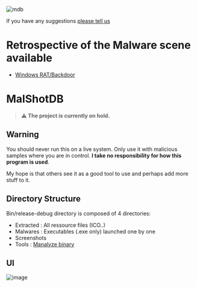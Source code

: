 ![mdb](https://user-images.githubusercontent.com/6315083/192282485-b77f3080-0b6b-4624-b85e-1c619cc2441a.png)

If you have any suggestions [please tell us](https://github.com/guillaC/MalShotDB/discussions/categories/malwares)

# Retrospective of the Malware scene available

- [Windows RAT/Backdoor](https://github.com/guillaC/MalShotDB/tree/main/Reports/RAT)

# MalShotDB

> **⚠ The project is currently on hold.**

## Warning
You should never run this on a live system. Only use it with malicious samples where you are in control.
**I take no responsibility for how this program is used**. 

My hope is that others see it as a good tool to use and perhaps add more stuff to it.

## Directory Structure
Bin/release-debug directory is composed of 4 directories:

- Extracted : All ressource files (ICO..)
- Malwares : Executables (.exe only) launched one by one
- Screenshots
- Tools : [Manalyze binary](https://manalyzer.org/)

## UI
![image](https://user-images.githubusercontent.com/6315083/201499746-47e0e19d-4ea8-40fb-887e-23123b8e8e98.png)
